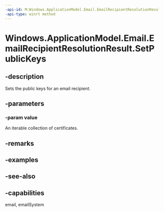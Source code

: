 ```yaml
---
-api-id: M:Windows.ApplicationModel.Email.EmailRecipientResolutionResult.SetPublicKeys(Windows.Foundation.Collections.IIterable{Windows.Security.Cryptography.Certificates.Certificate})
-api-type: winrt method
---
```


<!-- Method syntax
public void SetPublicKeys(Windows.Foundation.Collections.IIterable<Windows.Security.Cryptography.Certificates.Certificate> value)
-->

# Windows.ApplicationModel.Email.EmailRecipientResolutionResult.SetPublicKeys

## -description
Sets the public keys for an email recipient.

## -parameters
### -param value
An iterable collection of certificates.

## -remarks

## -examples

## -see-also

## -capabilities
email, emailSystem

